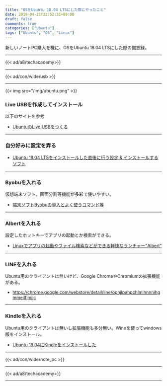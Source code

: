 ```yaml
---
title: "OSをUbuntu 18.04 LTSにした際にやったこと"
date: 2019-04-21T22:52:31+09:00
draft: false
comments: true
categories: ["Ubuntu"]
tags: ["Ubuntu", "OS", "Linux"]
---
```


新しいノートPC購入を機に、OSをUbuntu 18.04 LTSにした際の備忘録。

<!--more-->

---

{{< ad/a8/techacademy>}}

---

{{< ad/con/wide/usb >}}

---

{{< img src="/img/ubuntu.png" >}}

### Live USBを作成してインストール

以下のサイトを参考

 - [UbuntuのLive USBをつくる](https://blog.mktia.com/how-to-make-ubuntu-live-usb/)

---

### 自分好みに設定を弄る

 - [Ubuntu 18.04 LTSをインストールした直後に行う設定 & インストールするソフト](https://sicklylife.jp/ubuntu/1804/settings.html)

---

### Byobuを入れる

仮想端末ソフト。画面分割等機能が多彩で使いやすい。

 - [端末ソフトByobuの導入とよく使うコマンド等](https://www.ted027.com/post/byobu)

---

### Albertを入れる

設定したホットキーでアプリの起動とか検索ができる。

 - [Linuxでアプリの起動やファイル検索などができる軽快なランチャー"Albert"](http://ich.hatenadiary.com/entry/launcher_on_ubuntu)

---

### LINEを入れる

Ubuntu用のクライアントは無いけど、Google ChromeやChromiumの拡張機能がある。

 - https://chrome.google.com/webstore/detail/line/ophjlpahpchlmihnnnihgmmeilfjmjjc

---

### Kindleを入れる

Ubuntu用のクライアントは無いし拡張機能も多分無い。Wineを使ってwindows版をインストール。

 - [Ubuntu 18.04にKindleをインストールした](https://www.ted027.com/post/ubuntu-kindle)

---

{{< ad/con/wide/note_pc >}}

---

{{< ad/a8/techacademy>}}

---